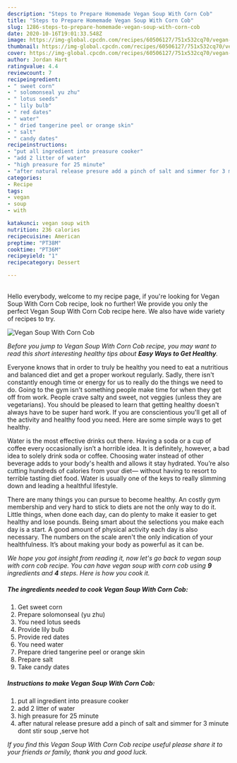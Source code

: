 ```yaml
---
description: "Steps to Prepare Homemade Vegan Soup With Corn Cob"
title: "Steps to Prepare Homemade Vegan Soup With Corn Cob"
slug: 1286-steps-to-prepare-homemade-vegan-soup-with-corn-cob
date: 2020-10-16T19:01:33.548Z
image: https://img-global.cpcdn.com/recipes/60506127/751x532cq70/vegan-soup-with-corn-cob-recipe-main-photo.jpg
thumbnail: https://img-global.cpcdn.com/recipes/60506127/751x532cq70/vegan-soup-with-corn-cob-recipe-main-photo.jpg
cover: https://img-global.cpcdn.com/recipes/60506127/751x532cq70/vegan-soup-with-corn-cob-recipe-main-photo.jpg
author: Jordan Hart
ratingvalue: 4.4
reviewcount: 7
recipeingredient:
- " sweet corn"
- " solomonseal yu zhu"
- " lotus seeds"
- " lily bulb"
- " red dates"
- " water"
- " dried tangerine peel or orange skin"
- " salt"
- " candy dates"
recipeinstructions:
- "put all ingredient into preasure cooker"
- "add 2 litter of water"
- "high preasure for 25 minute"
- "after natural release presure add a pinch of salt and simmer for 3 minute dont stir soup ,serve hot"
categories:
- Recipe
tags:
- vegan
- soup
- with

katakunci: vegan soup with 
nutrition: 236 calories
recipecuisine: American
preptime: "PT38M"
cooktime: "PT36M"
recipeyield: "1"
recipecategory: Dessert

---
```

<br>
Hello everybody, welcome to my recipe page, if you're looking for Vegan Soup With Corn Cob recipe, look no further! We provide you only the perfect Vegan Soup With Corn Cob recipe here. We also have wide variety of recipes to try.
<br>


![Vegan Soup With Corn Cob](https://img-global.cpcdn.com/recipes/60506127/751x532cq70/vegan-soup-with-corn-cob-recipe-main-photo.jpg)

<i>Before you jump to Vegan Soup With Corn Cob recipe, you may want to read this short interesting healthy tips about <strong>Easy Ways to Get Healthy</strong>.</i>

Everyone knows that in order to truly be healthy you need to eat a nutritious and balanced diet and get a proper workout regularly. Sadly, there isn't constantly enough time or energy for us to really do the things we need to do. Going to the gym isn't something people make time for when they get off from work. People crave salty and sweet, not veggies (unless they are vegetarians). You should be pleased to learn that getting healthy doesn't always have to be super hard work. If you are conscientious you'll get all of the activity and healthy food you need. Here are some simple ways to get healthy.

Water is the most effective drinks out there. Having a soda or a cup of coffee every occasionally isn’t a horrible idea. It is definitely, however, a bad idea to solely drink soda or coffee. Choosing water instead of other beverage adds to your body's health and allows it stay hydrated. You’re also cutting hundreds of calories from your diet— without having to resort to terrible tasting diet food. Water is usually one of the keys to really slimming down and leading a healthful lifestyle.

There are many things you can pursue to become healthy. An costly gym membership and very hard to stick to diets are not the only way to do it. Little things, when done each day, can do plenty to make it easier to get healthy and lose pounds. Being smart about the selections you make each day is a start. A good amount of physical activity each day is also necessary. The numbers on the scale aren't the only indication of your healthfulness. It’s about making your body as powerful as it can be. 


<i>We hope you got insight from reading it, now let's go back to vegan soup with corn cob recipe. You can have vegan soup with corn cob using <strong>9</strong> ingredients and <strong>4</strong> steps. Here is how you cook it.
</i>

##### The ingredients needed to cook Vegan Soup With Corn Cob:

1. Get  sweet corn
1. Prepare  solomonseal (yu zhu)
1. You need  lotus seeds
1. Provide  lily bulb
1. Provide  red dates
1. You need  water
1. Prepare  dried tangerine peel or orange skin
1. Prepare  salt
1. Take  candy dates


##### Instructions to make Vegan Soup With Corn Cob:

1. put all ingredient into preasure cooker
1. add 2 litter of water
1. high preasure for 25 minute
1. after natural release presure add a pinch of salt and simmer for 3 minute dont stir soup ,serve hot


<i>If you find this Vegan Soup With Corn Cob recipe useful please share it to your friends or family, thank you and good luck.</i>
